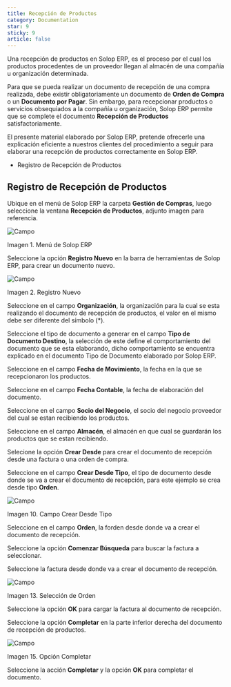 ```yaml
---
title: Recepción de Productos
category: Documentation
star: 9
sticky: 9
article: false
---
```


Una recepción de productos en Solop ERP, es el proceso por el cual los productos procedentes de un proveedor llegan al almacén de una compañía u organización determinada.

Para que se pueda realizar un documento de recepción de una compra realizada, debe existir obligatoriamente un documento de **Orden de Compra** o un **Documento por Pagar**. Sin embargo, para recepcionar productos o servicios obsequiados a la compañía u organización, Solop ERP permite que se complete el documento **Recepción de Productos** satisfactoriamente.

El presente material elaborado por Solop ERP, pretende ofrecerle una explicación eficiente a nuestros clientes del procedimiento a seguir para elaborar una recepción de productos correctamente en Solop ERP.

- Registro de Recepción de Productos

## Registro de Recepción de Productos

Ubique en el menú de Solop ERP la carpeta **Gestión de Compras**, luego seleccione la ventana **Recepción de Productos**, adjunto imagen para referencia.

![Campo](/assets/img/docs/purchase-management/pum-purchase-image463.png)

Imagen 1. Menú de Solop ERP

Seleccione la opción **Registro Nuevo** en la barra de herramientas de Solop ERP, para crear un documento nuevo.

![Campo](/assets/img/docs/purchase-management/pum-purchase-image464.png)

Imagen 2. Registro Nuevo

Seleccione en el campo **Organización**, la organización para la cual se esta realizando el documento de recepción de productos, el valor en el mismo debe ser diferente del símbolo (\*).

Seleccione el tipo de documento a generar en el campo **Tipo de Documento Destino**, la selección de este define el comportamiento del documento que se esta elaborando, dicho comportamiento se encuentra explicado en el documento Tipo de Documento elaborado por Solop ERP.

Seleccione en el campo **Fecha de Movimiento**, la fecha en la que se recepcionaron los productos.

Seleccione en el campo **Fecha Contable**, la fecha de elaboración del documento.

Seleccione en el campo **Socio del Negocio**, el socio del negocio proveedor del cual se estan recibiendo los productos.

Seleccione en el campo **Almacén**, el almacén en que cual se guardarán los productos que se estan recibiendo.

Selecione la opción **Crear Desde** para crear el documento de recepción desde una factura o una orden de compra.

Seleccione en el campo **Crear Desde Tipo**, el tipo de documento desde donde se va a crear el documento de recepción, para este ejemplo se crea desde tipo **Orden**.

![Campo](/assets/img/docs/purchase-management/pum-purchase-image472.png)

Imagen 10. Campo Crear Desde Tipo

Seleccione en el campo **Orden**, la forden desde donde va a crear el documento de recepción.

Seleccione la opción **Comenzar Búsqueda** para buscar la factura a seleccionar.

Seleccione la factura desde donde va a crear el documento de recepción.

![Campo](/assets/img/docs/purchase-management/pum-purchase-image475.png)

Imagen 13. Selección de Orden

Seleccione la opción **OK** para cargar la factura al documento de recepción.

Seleccione la opción **Completar** en la parte inferior derecha del documento de recepción de productos.

![Campo](/assets/img/docs/purchase-management/pum-purchase-image476.png)

Imagen 15. Opción Completar

Seleccione la acción **Completar** y la opción **OK** para completar el documento.